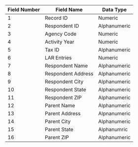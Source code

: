 |Field Number|Field Name|Data Type|
|------------|----------|---------|
|1|Record ID|Numeric|
|2|Respondent ID|Alphanumeric|
|3|Agency Code|Numeric|
|4|Activity Year|Numeric|
|5|Tax ID|Alphanumeric|
|6|LAR Entries|Numeric|
|7|Respondent Name|Alphanumeric|
|8|Respondent Address|Alphanumeric|
|9|Respondent City|Alphanumeric|
|10|Respondent State|Alphanumeric|
|11|Respondent ZIP|Alphanumeric|
|12|Parent Name|Alphanumeric|
|13|Parent Address|Alpnanumeric|
|14|Parent City|Alphanumeric|
|15|Parent State|Alphanumric|
|16|Parent ZIP|Alphanumeric|